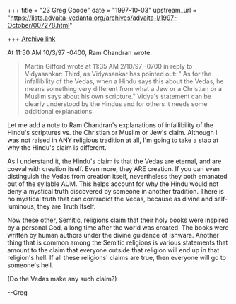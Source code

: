 +++
title = "23 Greg Goode"
date = "1997-10-03"
upstream_url = "https://lists.advaita-vedanta.org/archives/advaita-l/1997-October/007278.html"

+++
[Archive link](https://lists.advaita-vedanta.org/archives/advaita-l/1997-October/007278.html)

At 11:50 AM 10/3/97 -0400, Ram Chandran wrote:
>Martin Gifford wrote at 11:35 AM 2/10/97 -0700 in reply to Vidyasankar:
>        Third, as Vidyasankar has pointed out: " As for the infallibility of
>the Vedas, when a Hindu says this about the Vedas, he means something
>very different from what a Jew or a Christian or a Muslim says about his
>own scripture."  Vidya's statement can be clearly understood by the
>Hindus and for others it needs some additional explanations.

Let me add a note to Ram Chandran's explanations of infallibility of the
Hindu's scriptures vs. the Christian or Muslim or Jew's claim.  Although I
was not raised in ANY religious tradition at all, I'm going to take a stab
at why the Hindu's claim is different.

As I understand it, the Hindu's claim is that the Vedas are eternal, and
are coeval with creation itself.  Even more, they ARE creation.  If you
can even distinguish the Vedas from creation itself, nevertheless they
both emanated out of the syllable AUM. This helps account for why the
Hindu would not deny a mystical truth discovered by someone in another
tradition.  There is no mystical truth that can contradict the Vedas, because
as divine and self-luminous, they are Truth Itself.

Now these other, Semitic, religions claim that their holy books were inspired
by a personal God, a long time after the world was created.  The books were
written
by human authors under the divine guidance of Ishwara.  Another thing that is
common among the Semitic religions is various statements that amount to the
claim
that everyone outside that religion will end up in that religion's hell.  If
all these religions' claims are true, then everyone will go to someone's hell.

(Do the Vedas make any such claim?)

--Greg

